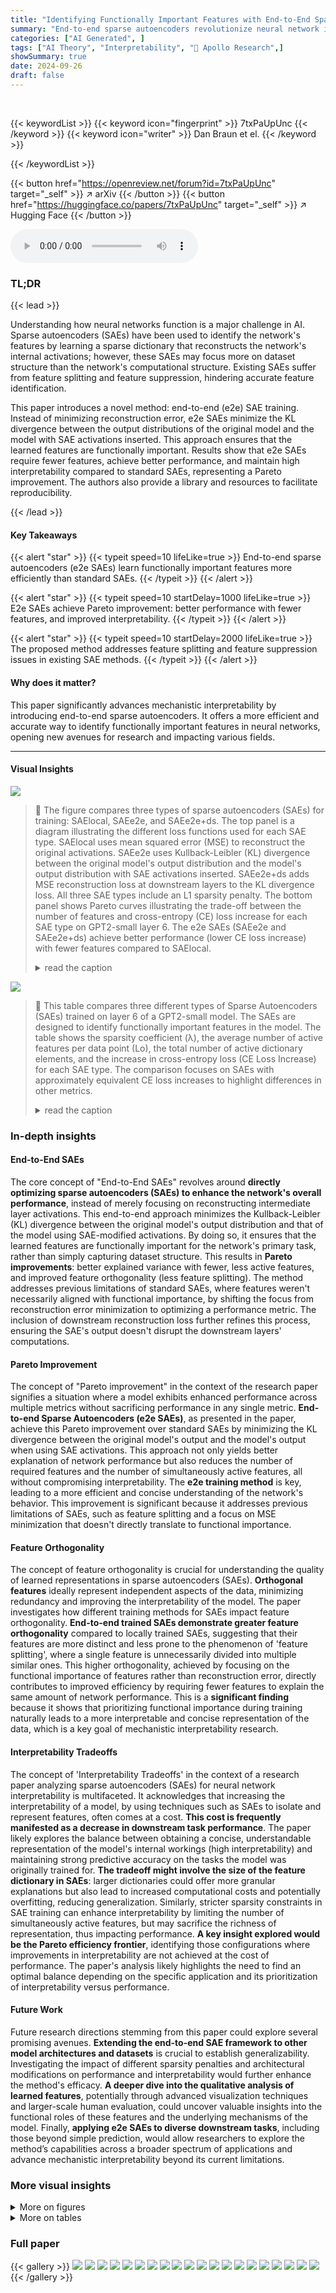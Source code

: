 ```yaml
---
title: "Identifying Functionally Important Features with End-to-End Sparse Dictionary Learning"
summary: "End-to-end sparse autoencoders revolutionize neural network interpretability by learning functionally important features, outperforming traditional methods in efficiency and accuracy."
categories: ["AI Generated", ]
tags: ["AI Theory", "Interpretability", "🏢 Apollo Research",]
showSummary: true
date: 2024-09-26
draft: false
---
```


<br>

{{< keywordList >}}
{{< keyword icon="fingerprint" >}} 7txPaUpUnc {{< /keyword >}}
{{< keyword icon="writer" >}} Dan Braun et el. {{< /keyword >}}
 
{{< /keywordList >}}

{{< button href="https://openreview.net/forum?id=7txPaUpUnc" target="_self" >}}
↗ arXiv
{{< /button >}}
{{< button href="https://huggingface.co/papers/7txPaUpUnc" target="_self" >}}
↗ Hugging Face
{{< /button >}}



<audio controls>
    <source src="https://ai-paper-reviewer.com/7txPaUpUnc/podcast.wav" type="audio/wav">
    Your browser does not support the audio element.
</audio>


### TL;DR


{{< lead >}}

Understanding how neural networks function is a major challenge in AI.  Sparse autoencoders (SAEs) have been used to identify the network's features by learning a sparse dictionary that reconstructs the network's internal activations; however, these SAEs may focus more on dataset structure than the network's computational structure.  Existing SAEs suffer from feature splitting and feature suppression, hindering accurate feature identification. 

This paper introduces a novel method: end-to-end (e2e) SAE training.  Instead of minimizing reconstruction error, e2e SAEs minimize the KL divergence between the output distributions of the original model and the model with SAE activations inserted. This approach ensures that the learned features are functionally important. Results show that e2e SAEs require fewer features, achieve better performance, and maintain high interpretability compared to standard SAEs, representing a Pareto improvement. The authors also provide a library and resources to facilitate reproducibility.

{{< /lead >}}


#### Key Takeaways

{{< alert "star" >}}
{{< typeit speed=10 lifeLike=true >}} End-to-end sparse autoencoders (e2e SAEs) learn functionally important features more efficiently than standard SAEs. {{< /typeit >}}
{{< /alert >}}

{{< alert "star" >}}
{{< typeit speed=10 startDelay=1000 lifeLike=true >}} E2e SAEs achieve Pareto improvement: better performance with fewer features, and improved interpretability. {{< /typeit >}}
{{< /alert >}}

{{< alert "star" >}}
{{< typeit speed=10 startDelay=2000 lifeLike=true >}} The proposed method addresses feature splitting and feature suppression issues in existing SAE methods. {{< /typeit >}}
{{< /alert >}}

#### Why does it matter?
This paper significantly advances mechanistic interpretability by introducing end-to-end sparse autoencoders.  It offers a more efficient and accurate way to identify functionally important features in neural networks, opening new avenues for research and impacting various fields.

------
#### Visual Insights



![](https://ai-paper-reviewer.com/7txPaUpUnc/figures_1_1.jpg)

> 🔼 The figure compares three types of sparse autoencoders (SAEs) for training: SAElocal, SAEe2e, and SAEe2e+ds.  The top panel is a diagram illustrating the different loss functions used for each SAE type. SAElocal uses mean squared error (MSE) to reconstruct the original activations. SAEe2e uses Kullback-Leibler (KL) divergence between the original model's output distribution and the model's output distribution with SAE activations inserted.  SAEe2e+ds adds MSE reconstruction loss at downstream layers to the KL divergence loss. All three SAE types include an L1 sparsity penalty. The bottom panel shows Pareto curves illustrating the trade-off between the number of features and cross-entropy (CE) loss increase for each SAE type on GPT2-small layer 6.  The e2e SAEs (SAEe2e and SAEe2e+ds) achieve better performance (lower CE loss increase) with fewer features compared to SAElocal.
> <details>
> <summary>read the caption</summary>
> Figure 1: Top: Diagram comparing the loss terms used to train each type of SAE. Each arrow is a loss term which compares the activations represented by circles. SAElocal uses MSE reconstruction loss between the SAE input and the SAE output. SAEe2e uses KL-divergence on the logits. SAEe2e+ds (end-to-end + downstream reconstruction) uses KL-divergence in addition to the sum of the MSE reconstruction losses at all future layers. All three are additionally trained with a L₁ sparsity penalty (not pictured). Bottom: Pareto curves for three different types of GPT2-small layer 6 SAEs as the sparsity coefficient is varied. E2e-SAEs require fewer features per datapoint (i.e. have a lower Lo) and fewer features over the entire dataset (i.e. have a low number of alive dictionary elements). GPT2-small has a CE loss of 3.139 over our evaluation set.
> </details>





![](https://ai-paper-reviewer.com/7txPaUpUnc/tables_5_1.jpg)

> 🔼 This table compares three different types of Sparse Autoencoders (SAEs) trained on layer 6 of a GPT2-small model.  The SAEs are designed to identify functionally important features in the model.  The table shows the sparsity coefficient (λ), the average number of active features per data point (Lo), the total number of active dictionary elements, and the increase in cross-entropy loss (CE Loss Increase) for each SAE type. The comparison focuses on SAEs with approximately equivalent CE loss increases to highlight differences in other metrics.
> <details>
> <summary>read the caption</summary>
> Table 1: Three SAEs from layer 6 with similar CE loss increases are analyzed in detail.
> </details>





### In-depth insights


#### End-to-End SAEs
The core concept of "End-to-End SAEs" revolves around **directly optimizing sparse autoencoders (SAEs) to enhance the network's overall performance**, instead of merely focusing on reconstructing intermediate layer activations.  This end-to-end approach minimizes the Kullback-Leibler (KL) divergence between the original model's output distribution and that of the model using SAE-modified activations. By doing so, it ensures that the learned features are functionally important for the network's primary task, rather than simply capturing dataset structure.  This results in **Pareto improvements**: better explained variance with fewer, less active features, and improved feature orthogonality (less feature splitting). The method addresses previous limitations of standard SAEs, where features weren't necessarily aligned with functional importance, by shifting the focus from reconstruction error minimization to optimizing a performance metric.  The inclusion of downstream reconstruction loss further refines this process, ensuring the SAE's output doesn't disrupt the downstream layers' computations.

#### Pareto Improvement
The concept of "Pareto improvement" in the context of the research paper signifies a situation where a model exhibits enhanced performance across multiple metrics without sacrificing performance in any single metric.  **End-to-end Sparse Autoencoders (e2e SAEs)**, as presented in the paper, achieve this Pareto improvement over standard SAEs by minimizing the KL divergence between the original model's output and the model's output when using SAE activations. This approach not only yields better explanation of network performance but also reduces the number of required features and the number of simultaneously active features, all without compromising interpretability. The **e2e training method** is key, leading to a more efficient and concise understanding of the network's behavior. This improvement is significant because it addresses previous limitations of SAEs, such as feature splitting and a focus on MSE minimization that doesn't directly translate to functional importance.

#### Feature Orthogonality
The concept of feature orthogonality is crucial for understanding the quality of learned representations in sparse autoencoders (SAEs).  **Orthogonal features** ideally represent independent aspects of the data, minimizing redundancy and improving the interpretability of the model. The paper investigates how different training methods for SAEs impact feature orthogonality.  **End-to-end trained SAEs demonstrate greater feature orthogonality** compared to locally trained SAEs, suggesting that their features are more distinct and less prone to the phenomenon of 'feature splitting', where a single feature is unnecessarily divided into multiple similar ones. This higher orthogonality, achieved by focusing on the functional importance of features rather than reconstruction error, directly contributes to improved efficiency by requiring fewer features to explain the same amount of network performance.  This is a **significant finding** because it shows that prioritizing functional importance during training naturally leads to a more interpretable and concise representation of the data, which is a key goal of mechanistic interpretability research.

#### Interpretability Tradeoffs
The concept of 'Interpretability Tradeoffs' in the context of a research paper analyzing sparse autoencoders (SAEs) for neural network interpretability is multifaceted.  It acknowledges that increasing the interpretability of a model, by using techniques such as SAEs to isolate and represent features, often comes at a cost.  **This cost is frequently manifested as a decrease in downstream task performance**.  The paper likely explores the balance between obtaining a concise, understandable representation of the model's internal workings (high interpretability) and maintaining strong predictive accuracy on the tasks the model was originally trained for.  **The tradeoff might involve the size of the feature dictionary in SAEs**: larger dictionaries could offer more granular explanations but also lead to increased computational costs and potentially overfitting, reducing generalization.  Similarly, stricter sparsity constraints in SAE training can enhance interpretability by limiting the number of simultaneously active features, but may sacrifice the richness of representation, thus impacting performance. **A key insight explored would be the Pareto efficiency frontier**, identifying those configurations where improvements in interpretability are not achieved at the cost of performance.   The paper's analysis likely highlights the need to find an optimal balance depending on the specific application and its prioritization of interpretability versus performance.

#### Future Work
Future research directions stemming from this paper could explore several promising avenues.  **Extending the end-to-end SAE framework to other model architectures and datasets** is crucial to establish generalizability. Investigating the impact of different sparsity penalties and architectural modifications on performance and interpretability would further enhance the method's efficacy. **A deeper dive into the qualitative analysis of learned features**, potentially through advanced visualization techniques and larger-scale human evaluation, could uncover valuable insights into the functional roles of these features and the underlying mechanisms of the model.  Finally, **applying e2e SAEs to diverse downstream tasks**, including those beyond simple prediction, would allow researchers to explore the method’s capabilities across a broader spectrum of applications and advance mechanistic interpretability beyond its current limitations.


### More visual insights

<details>
<summary>More on figures
</summary>


![](https://ai-paper-reviewer.com/7txPaUpUnc/figures_6_1.jpg)

> 🔼 This figure compares the reconstruction mean squared error (MSE) at different layers in a model for three different types of sparse autoencoders (SAEs): SAElocal, SAEe2e, and SAEe2e+ds.  The SAEs were trained on GPT2-small layer 6 and selected to have similar cross-entropy loss increases. SAElocal focuses on minimizing MSE at layer 6. SAEe2e matches the output probability distribution.  SAEe2e+ds matches the output probability distribution and minimizes MSE in subsequent layers. The graph shows that SAElocal has the lowest MSE at layer 6 but significantly higher MSE in later layers.  SAEe2e and SAEe2e+ds exhibit greater MSE throughout, but the differences between them are less pronounced.
> <details>
> <summary>read the caption</summary>
> Figure 2: Reconstruction mean squared error (MSE) at later layers for our set of GPT2-small layer 6 SAEs with similar CE loss increases (Table 1). SAElocal is trained to minimize MSE at layer 6, SAEe2e was trained to match the output probability distribution, SAEe2e+ds was trained to match the output probability distribution and minimize MSE in all downstream layers.
> </details>



![](https://ai-paper-reviewer.com/7txPaUpUnc/figures_7_1.jpg)

> 🔼 This figure presents a comparison of the geometric properties of features learned by three different types of Sparse Autoencoders (SAEs): local, e2e, and e2e+ds.  The comparison is done for layer 6 of the GPT2-small model. Three subplots show the cosine similarity distributions: (a) within the same SAE type, showing the similarity between features within a given SAE; (b) across different random seeds for the same SAE type, indicating the robustness of the features to different random initializations; and (c) between different SAE types (comparing e2e and e2e+ds to local), illustrating the similarity of features learned by different training methods. The results show differences in feature clustering and similarity across different SAEs, highlighting the impact of the training method on the learned feature representations.
> <details>
> <summary>read the caption</summary>
> Figure 3: Geometric comparisons for our set of GPT2-small layer 6 SAEs with similar CE loss increases (Table 1). For each dictionary element, we find the max cosine similarity between itself and all other dictionary elements. In 3a we compare to others directions in the same SAE, in 3b to directions in an SAE of the same type trained with a different random seed, in 3c to directions in the SAElocal with similar CE loss increase.
> </details>



![](https://ai-paper-reviewer.com/7txPaUpUnc/figures_12_1.jpg)

> 🔼 The figure compares three different methods for training Sparse Autoencoders (SAEs): SAElocal, SAEe2e, and SAEe2e+ds.  The top panel shows a diagram illustrating the loss functions used for each method. SAElocal uses mean squared error (MSE) to reconstruct the input activations. SAEe2e uses Kullback-Leibler (KL) divergence to ensure the output distribution of the model with the SAE inserted matches the original model. SAEe2e+ds adds MSE reconstruction losses at all subsequent layers to further ensure faithfulness.  The bottom panel shows Pareto curves comparing the three methods.  The curves plot the cross-entropy (CE) loss increase versus the number of features used. The end-to-end methods (SAEe2e and SAEe2e+ds) are shown to achieve a Pareto improvement over SAElocal, needing fewer features to achieve similar performance.
> <details>
> <summary>read the caption</summary>
> Figure 1: Top: Diagram comparing the loss terms used to train each type of SAE. Each arrow is a loss term which compares the activations represented by circles. SAElocal uses MSE reconstruction loss between the SAE input and the SAE output. SAEe2e uses KL-divergence on the logits. SAEe2e+ds (end-to-end + downstream reconstruction) uses KL-divergence in addition to the sum of the MSE reconstruction losses at all future layers. All three are additionally trained with a L₁ sparsity penalty (not pictured). Bottom: Pareto curves for three different types of GPT2-small layer 6 SAEs as the sparsity coefficient is varied. E2e-SAEs require fewer features per datapoint (i.e. have a lower Lo) and fewer features over the entire dataset (i.e. have a low number of alive dictionary elements). GPT2-small has a CE loss of 3.139 over our evaluation set.
> </details>



![](https://ai-paper-reviewer.com/7txPaUpUnc/figures_13_1.jpg)

> 🔼 The figure compares three different methods for training sparse autoencoders (SAEs): SAElocal, SAEe2e, and SAEe2e+ds.  The top panel shows a diagram illustrating the different loss functions used in each method. SAElocal uses mean squared error (MSE) to reconstruct the input activations. SAEe2e uses Kullback-Leibler (KL) divergence to minimize the difference between the output distributions of the original model and the model with SAE activations inserted. SAEe2e+ds adds an additional MSE loss term for downstream layers. All three methods also use an L1 sparsity penalty. The bottom panel shows Pareto curves for the three SAE types, demonstrating that end-to-end SAEs (SAEe2e and SAEe2e+ds) require fewer features to explain the same amount of network performance compared to SAElocal.
> <details>
> <summary>read the caption</summary>
> Figure 1: Top: Diagram comparing the loss terms used to train each type of SAE. Each arrow is a loss term which compares the activations represented by circles. SAElocal uses MSE reconstruction loss between the SAE input and the SAE output. SAEe2e uses KL-divergence on the logits. SAEe2e+ds (end-to-end + downstream reconstruction) uses KL-divergence in addition to the sum of the MSE reconstruction losses at all future layers. All three are additionally trained with a L₁ sparsity penalty (not pictured). Bottom: Pareto curves for three different types of GPT2-small layer 6 SAEs as the sparsity coefficient is varied. E2e-SAEs require fewer features per datapoint (i.e. have a lower Lo) and fewer features over the entire dataset (i.e. have a low number of alive dictionary elements). GPT2-small has a CE loss of 3.139 over our evaluation set.
> </details>



![](https://ai-paper-reviewer.com/7txPaUpUnc/figures_14_1.jpg)

> 🔼 The figure compares the reconstruction mean squared error (MSE) at different layers for three types of Sparse Autoencoders (SAEs) trained on layer 6 of GPT2-small.  The SAEs have similar cross-entropy (CE) loss increases.  The SAElocal model focuses on minimizing MSE at layer 6.  The SAEe2e model aims to match the output probability distribution. The SAEe2e+ds model aims to match both the output probability distribution and minimize MSE in subsequent layers. The plot shows that SAElocal has the lowest MSE at layer 6, as expected, because it is trained to minimize it there. However, SAElocal's MSE increases dramatically in later layers.  SAEe2e and SAEe2e+ds exhibit relatively stable MSE across the layers, indicating that they are better at generalizing beyond layer 6.
> <details>
> <summary>read the caption</summary>
> Figure 2: Reconstruction mean squared error (MSE) at later layers for our set of GPT2-small layer 6 SAEs with similar CE loss increases (Table 1). SAElocal is trained to minimize MSE at layer 6, SAEe2e was trained to match the output probability distribution, SAEe2e+ds was trained to match the output probability distribution and minimize MSE in all downstream layers.
> </details>



![](https://ai-paper-reviewer.com/7txPaUpUnc/figures_15_1.jpg)

> 🔼 The figure compares three different types of sparse autoencoders (SAEs): SAElocal, SAEe2e, and SAEe2e+ds.  The top panel is a diagram illustrating the loss functions used to train each SAE type.  The bottom panel shows Pareto curves illustrating the trade-off between the number of features used and the performance (measured by cross-entropy loss increase) for each SAE type on a GPT2-small model. The key finding is that end-to-end SAEs (SAEe2e and SAEe2e+ds) achieve better performance with fewer features than SAElocal.
> <details>
> <summary>read the caption</summary>
> Figure 1: Top: Diagram comparing the loss terms used to train each type of SAE. Each arrow is a loss term which compares the activations represented by circles. SAElocal uses MSE reconstruction loss between the SAE input and the SAE output. SAEe2e uses KL-divergence on the logits. SAEe2e+ds (end-to-end + downstream reconstruction) uses KL-divergence in addition to the sum of the MSE reconstruction losses at all future layers. All three are additionally trained with a L₁ sparsity penalty (not pictured). Bottom: Pareto curves for three different types of GPT2-small layer 6 SAEs as the sparsity coefficient is varied. E2e-SAEs require fewer features per datapoint (i.e. have a lower Lo) and fewer features over the entire dataset (i.e. have a low number of alive dictionary elements). GPT2-small has a CE loss of 3.139 over our evaluation set.
> </details>



![](https://ai-paper-reviewer.com/7txPaUpUnc/figures_15_2.jpg)

> 🔼 This figure compares the geometric properties of features learned by three different types of Sparse Autoencoders (SAEs): SAElocal, SAEe2e, and SAEe2e+ds.  Subfigure 3a shows the within-SAE cosine similarity, indicating feature splitting and clustering.  Subfigure 3b shows the similarity of features across different random seeds, evaluating the robustness of the models. Subfigure 3c compares the similarity between SAEe2e and SAEe2e+ds features to those of SAElocal, illustrating differences in feature geometry between methods.
> <details>
> <summary>read the caption</summary>
> Figure 3: Geometric comparisons for our set of GPT2-small layer 6 SAEs with similar CE loss increases (Table 1). For each dictionary element, we find the max cosine similarity between itself and all other dictionary elements. In 3a we compare to others directions in the same SAE, in 3b to directions in an SAE of the same type trained with a different random seed, in 3c to directions in the SAElocal with similar CE loss increase.
> </details>



![](https://ai-paper-reviewer.com/7txPaUpUnc/figures_16_1.jpg)

> 🔼 The figure compares the reconstruction error (MSE) at different layers after inserting three different types of Sparse Autoencoders (SAEs): SAElocal, SAEe2e, and SAEe2e+ds.  SAElocal is trained to minimize MSE at layer 6. SAEe2e is trained to match the output probability distribution using KL divergence, and SAEe2e+ds incorporates both KL divergence and MSE loss in downstream layers.  The graph shows that while SAElocal achieves low MSE at layer 6 (as expected due to its training objective), the reconstruction error of SAEe2e and SAEe2e+ds significantly increase in the downstream layers, highlighting their different training objectives and effects on the network's computations.
> <details>
> <summary>read the caption</summary>
> Figure 2: Reconstruction mean squared error (MSE) at later layers for our set of GPT2-small layer 6 SAEs with similar CE loss increases (Table 1). SAElocal is trained to minimize MSE at layer 6, SAEe2e was trained to match the output probability distribution, SAEe2e+ds was trained to match the output probability distribution and minimize MSE in all downstream layers.
> </details>



![](https://ai-paper-reviewer.com/7txPaUpUnc/figures_17_1.jpg)

> 🔼 The top part of the figure shows a diagram that compares the loss terms used for training three different types of Sparse Autoencoders (SAEs): SAElocal, SAEe2e, and SAEe2e+ds.  Each loss term is represented by an arrow connecting circles representing the activations at different points in the network.  The bottom part shows Pareto curves for the three SAE types, illustrating the trade-off between the number of features used and the cross-entropy (CE) loss increase. The Pareto curves demonstrate that end-to-end SAEs (e2e SAEs) achieve better performance (lower CE loss) with fewer features, both per data point (lower Lo) and across the entire dataset (fewer alive dictionary elements).
> <details>
> <summary>read the caption</summary>
> Figure 1: Top: Diagram comparing the loss terms used to train each type of SAE. Each arrow is a loss term which compares the activations represented by circles. SAElocal uses MSE reconstruction loss between the SAE input and the SAE output. SAEe2e uses KL-divergence on the logits. SAEe2e+ds (end-to-end + downstream reconstruction) uses KL-divergence in addition to the sum of the MSE reconstruction losses at all future layers. All three are additionally trained with a L₁ sparsity penalty (not pictured). Bottom: Pareto curves for three different types of GPT2-small layer 6 SAEs as the sparsity coefficient is varied. E2e-SAEs require fewer features per datapoint (i.e. have a lower Lo) and fewer features over the entire dataset (i.e. have a low number of alive dictionary elements). GPT2-small has a CE loss of 3.139 over our evaluation set.
> </details>



![](https://ai-paper-reviewer.com/7txPaUpUnc/figures_18_1.jpg)

> 🔼 The figure shows a comparison of three different types of sparse autoencoders (SAEs): SAElocal, SAEe2e, and SAEe2e+ds.  The top panel is a diagram illustrating the different loss functions used to train each SAE type.  SAElocal uses mean squared error (MSE) to reconstruct the input activations. SAEe2e uses Kullback-Leibler (KL) divergence between the output distributions of the original model and the model with SAE activations. SAEe2e+ds combines KL divergence with MSE reconstruction losses at downstream layers. All three are trained with an L1 sparsity penalty. The bottom panel shows Pareto curves comparing the performance (CE loss) and efficiency (number of features) of the three SAE types on GPT2-small layer 6.  The curves demonstrate that e2e SAEs (SAEe2e and SAEe2e+ds) achieve better performance with fewer features than SAElocal.
> <details>
> <summary>read the caption</summary>
> Figure 1: Top: Diagram comparing the loss terms used to train each type of SAE. Each arrow is a loss term which compares the activations represented by circles. SAElocal uses MSE reconstruction loss between the SAE input and the SAE output. SAEe2e uses KL-divergence on the logits. SAEe2e+ds (end-to-end + downstream reconstruction) uses KL-divergence in addition to the sum of the MSE reconstruction losses at all future layers. All three are additionally trained with a L1 sparsity penalty (not pictured). Bottom: Pareto curves for three different types of GPT2-small layer 6 SAEs as the sparsity coefficient is varied. E2e-SAEs require fewer features per datapoint (i.e. have a lower L0) and fewer features over the entire dataset (i.e. have a low number of alive dictionary elements). GPT2-small has a CE loss of 3.139 over our evaluation set.
> </details>



![](https://ai-paper-reviewer.com/7txPaUpUnc/figures_19_1.jpg)

> 🔼 This figure compares three different methods for training Sparse Autoencoders (SAEs): SAElocal, SAEe2e, and SAEe2e+ds.  The top panel is a diagram illustrating the loss functions used in each method. SAElocal minimizes the mean squared error (MSE) between the input and output activations of the SAE. SAEe2e minimizes the Kullback-Leibler (KL) divergence between the output distributions of the original model and the model with SAE activations inserted. SAEe2e+ds combines the KL divergence with the MSE reconstruction losses at all subsequent layers. All three methods also include a sparsity penalty. The bottom panel shows Pareto curves comparing the three SAE training methods across different sparsity levels. The curves plot the cross-entropy (CE) loss increase against the number of active dictionary elements (alive dictionary elements) and Lo (average number of features activated per data point). The results show that SAEe2e and SAEe2e+ds achieve a Pareto improvement over SAElocal, requiring fewer features to explain the same amount of network performance.
> <details>
> <summary>read the caption</summary>
> Figure 1: Top: Diagram comparing the loss terms used to train each type of SAE. Each arrow is a loss term which compares the activations represented by circles. SAElocal uses MSE reconstruction loss between the SAE input and the SAE output. SAEe2e uses KL-divergence on the logits. SAEe2e+ds (end-to-end + downstream reconstruction) uses KL-divergence in addition to the sum of the MSE reconstruction losses at all future layers. All three are additionally trained with a L₁ sparsity penalty (not pictured). Bottom: Pareto curves for three different types of GPT2-small layer 6 SAEs as the sparsity coefficient is varied. E2e-SAEs require fewer features per datapoint (i.e. have a lower Lo) and fewer features over the entire dataset (i.e. have a low number of alive dictionary elements). GPT2-small has a CE loss of 3.139 over our evaluation set.
> </details>



![](https://ai-paper-reviewer.com/7txPaUpUnc/figures_20_1.jpg)

> 🔼 The figure demonstrates the training process and performance comparison of three different types of Sparse Autoencoders (SAEs): SAElocal, SAEe2e, and SAEe2e+ds.  The top panel illustrates the different loss terms used for training each SAE type, showing how SAElocal focuses solely on reconstructing the input activations, while SAEe2e and SAEe2e+ds incorporate KL divergence to ensure functional importance of the learned features.  The bottom panel presents Pareto curves, showing the trade-off between the number of features and the cross-entropy loss increase.  The results highlight the Pareto improvement achieved by e2e SAEs (SAEe2e and SAEe2e+ds), requiring fewer features for the same level of performance improvement compared to SAElocal.
> <details>
> <summary>read the caption</summary>
> Figure 1: Top: Diagram comparing the loss terms used to train each type of SAE. Each arrow is a loss term which compares the activations represented by circles. SAElocal uses MSE reconstruction loss between the SAE input and the SAE output. SAEe2e uses KL-divergence on the logits. SAEe2e+ds (end-to-end + downstream reconstruction) uses KL-divergence in addition to the sum of the MSE reconstruction losses at all future layers. All three are additionally trained with a L₁ sparsity penalty (not pictured). Bottom: Pareto curves for three different types of GPT2-small layer 6 SAEs as the sparsity coefficient is varied. E2e-SAEs require fewer features per datapoint (i.e. have a lower Lo) and fewer features over the entire dataset (i.e. have a low number of alive dictionary elements). GPT2-small has a CE loss of 3.139 over our evaluation set.
> </details>



![](https://ai-paper-reviewer.com/7txPaUpUnc/figures_21_1.jpg)

> 🔼 The figure compares three different training methods for Sparse Autoencoders (SAEs):  *   **SAElocal:** Uses Mean Squared Error (MSE) to reconstruct the input activations. *   **SAEe2e:** Uses Kullback-Leibler (KL) divergence between the original model's output logits and the model's output logits with SAE activations inserted. *   **SAEe2e+ds:**  Combines KL divergence with MSE reconstruction losses at subsequent layers.  The top part illustrates the loss functions used in each method, showing the relationships between the input, SAE, and output activations. The bottom part shows Pareto curves comparing the three methods across different sparsity levels, demonstrating the Pareto improvement offered by the e2e SAEs.  E2e SAEs require fewer total features and features per datapoint to explain the same level of network performance, without compromising interpretability.
> <details>
> <summary>read the caption</summary>
> Figure 1: Top: Diagram comparing the loss terms used to train each type of SAE. Each arrow is a loss term which compares the activations represented by circles. SAElocal uses MSE reconstruction loss between the SAE input and the SAE output. SAEe2e uses KL-divergence on the logits. SAEe2e+ds (end-to-end + downstream reconstruction) uses KL-divergence in addition to the sum of the MSE reconstruction losses at all future layers. All three are additionally trained with a L₁ sparsity penalty (not pictured). Bottom: Pareto curves for three different types of GPT2-small layer 6 SAEs as the sparsity coefficient is varied. E2e-SAEs require fewer features per datapoint (i.e. have a lower Lo) and fewer features over the entire dataset (i.e. have a low number of alive dictionary elements). GPT2-small has a CE loss of 3.139 over our evaluation set.
> </details>



![](https://ai-paper-reviewer.com/7txPaUpUnc/figures_23_1.jpg)

> 🔼 The figure compares three different methods for training sparse autoencoders (SAEs): SAElocal, SAEe2e, and SAEe2e+ds.  The top panel shows a diagram illustrating the loss functions used in each method. SAElocal minimizes mean squared error (MSE) between the input and output activations of the SAE.  SAEe2e minimizes the Kullback-Leibler (KL) divergence between the output logits of the original model and the model with the SAE's activations inserted. SAEe2e+ds combines the KL divergence loss with additional MSE reconstruction losses at downstream layers.  The bottom panel presents Pareto curves showing the trade-off between the number of features used and the cross-entropy (CE) loss increase when using the SAE's activations.  The curves demonstrate that e2e SAEs (SAEe2e and SAEe2e+ds) achieve better performance with fewer features compared to SAElocal.
> <details>
> <summary>read the caption</summary>
> Figure 1: Top: Diagram comparing the loss terms used to train each type of SAE. Each arrow is a loss term which compares the activations represented by circles. SAElocal uses MSE reconstruction loss between the SAE input and the SAE output. SAEe2e uses KL-divergence on the logits. SAEe2e+ds (end-to-end + downstream reconstruction) uses KL-divergence in addition to the sum of the MSE reconstruction losses at all future layers. All three are additionally trained with a L₁ sparsity penalty (not pictured). Bottom: Pareto curves for three different types of GPT2-small layer 6 SAEs as the sparsity coefficient is varied. E2e-SAEs require fewer features per datapoint (i.e. have a lower Lo) and fewer features over the entire dataset (i.e. have a low number of alive dictionary elements). GPT2-small has a CE loss of 3.139 over our evaluation set.
> </details>



![](https://ai-paper-reviewer.com/7txPaUpUnc/figures_24_1.jpg)

> 🔼 The figure compares three different types of sparse autoencoders (SAEs): SAElocal, SAEe2e, and SAEe2e+ds.  The top panel illustrates the loss functions used to train each SAE. SAElocal uses mean squared error (MSE) to reconstruct the input activations. SAEe2e uses Kullback-Leibler (KL) divergence to match the output distribution of the original model with the model using SAE activations. SAEe2e+ds combines KL divergence with MSE reconstruction losses from subsequent layers.  All SAEs also include an L1 sparsity penalty. The bottom panel shows Pareto curves illustrating the trade-off between the number of features used and the cross-entropy (CE) loss increase.  E2e SAEs (SAEe2e and SAEe2e+ds) achieve lower CE loss increase with fewer features compared to SAElocal, demonstrating Pareto improvement.
> <details>
> <summary>read the caption</summary>
> Figure 1: Top: Diagram comparing the loss terms used to train each type of SAE. Each arrow is a loss term which compares the activations represented by circles. SAElocal uses MSE reconstruction loss between the SAE input and the SAE output. SAEe2e uses KL-divergence on the logits. SAEe2e+ds (end-to-end + downstream reconstruction) uses KL-divergence in addition to the sum of the MSE reconstruction losses at all future layers. All three are additionally trained with a L₁ sparsity penalty (not pictured). Bottom: Pareto curves for three different types of GPT2-small layer 6 SAEs as the sparsity coefficient is varied. E2e-SAEs require fewer features per datapoint (i.e. have a lower Lo) and fewer features over the entire dataset (i.e. have a low number of alive dictionary elements). GPT2-small has a CE loss of 3.139 over our evaluation set.
> </details>



![](https://ai-paper-reviewer.com/7txPaUpUnc/figures_25_1.jpg)

> 🔼 The figure compares three different methods for training sparse autoencoders (SAEs): SAElocal, SAEe2e, and SAEe2e+ds.  The top panel shows a diagram illustrating the loss functions used in each method. SAElocal minimizes mean squared error (MSE) between the input and output activations. SAEe2e minimizes the Kullback-Leibler (KL) divergence between the output distributions of the original model and the model with SAE activations. SAEe2e+ds combines KL divergence with MSE reconstruction losses at downstream layers. All three methods include an L1 sparsity penalty. The bottom panel shows Pareto curves for the three SAE types, illustrating their trade-off between the number of features and cross-entropy (CE) loss increase. The e2e methods (SAEe2e and SAEe2e+ds) achieve a Pareto improvement, requiring fewer features for the same CE loss increase.
> <details>
> <summary>read the caption</summary>
> Figure 1: Top: Diagram comparing the loss terms used to train each type of SAE. Each arrow is a loss term which compares the activations represented by circles. SAElocal uses MSE reconstruction loss between the SAE input and the SAE output. SAEe2e uses KL-divergence on the logits. SAEe2e+ds (end-to-end + downstream reconstruction) uses KL-divergence in addition to the sum of the MSE reconstruction losses at all future layers. All three are additionally trained with a L₁ sparsity penalty (not pictured). Bottom: Pareto curves for three different types of GPT2-small layer 6 SAEs as the sparsity coefficient is varied. E2e-SAEs require fewer features per datapoint (i.e. have a lower Lo) and fewer features over the entire dataset (i.e. have a low number of alive dictionary elements). GPT2-small has a CE loss of 3.139 over our evaluation set.
> </details>



![](https://ai-paper-reviewer.com/7txPaUpUnc/figures_26_1.jpg)

> 🔼 This UMAP plot visualizes the qualitative differences between the features learned by SAEe2e+ds and SAElocal for layer 6 of the GPT2-small model.  The plot shows some distinct regions that are dense with SAEe2e+ds features but void of SAElocal features, and vice versa. These regions suggest qualitative differences in the types of features learned by each method.  The plot is labeled with regions A through G, which are further described in the paper.
> <details>
> <summary>read the caption</summary>
> Figure 19: UMAP plot of SAEe2e+ds and SAElocal features for layer 6 on runs with similar CE loss increase in GPT2-small.
> </details>



![](https://ai-paper-reviewer.com/7txPaUpUnc/figures_28_1.jpg)

> 🔼 This figure shows the UMAP plots of Sparse Autoencoders (SAEs) features for layers 2 and 10 of the GPT2-small model.  The plots visualize the differences between the features learned by two methods:  locally trained SAEs (SAElocal) and end-to-end trained SAEs (SAEe2e+ds).  The plots are used to qualitatively analyze and compare the feature distributions obtained from both training approaches. The end-to-end SAEs aim to identify features that are functionally important for explaining network behavior. By comparing the UMAP visualizations, we gain insights into how the methods differ in learning features, in terms of feature distribution and clustering.
> <details>
> <summary>read the caption</summary>
> Figure 20: UMAP plot of SAEe2e+ds and SAElocal features for layers 2 and 10 on runs with similar CE loss increase in GPT2-small.
> </details>



![](https://ai-paper-reviewer.com/7txPaUpUnc/figures_28_2.jpg)

> 🔼 This figure displays a UMAP plot visualizing the features from SAEe2e+ds and SAElocal models. Each point represents a feature, and the color of the point indicates its cosine similarity to the 0th principal component analysis (PCA) direction of the original model's activations. The plot helps to understand the geometric relationships and differences between features learned by the two types of models in terms of their proximity to the 0th PCA direction.
> <details>
> <summary>read the caption</summary>
> Figure 21: The UMAP plot for SAEe2e+ds and SAElocal directions, with points colored by their cosine similarity to the 0th PCA direction.
> </details>



![](https://ai-paper-reviewer.com/7txPaUpUnc/figures_29_1.jpg)

> 🔼 This figure shows a histogram of the 0th principal component analysis (PCA) component of the activations before layer 10 in the GPT-2 small language model.  The histogram is trimodal, with distinct peaks representing three different types of activations: those at position 0, those at end-of-text positions, and others. This indicates that the 0th PCA direction captures a significant portion of the variance in the activation patterns, and that this variance is associated with distinct aspects of the data.
> <details>
> <summary>read the caption</summary>
> Figure 22: A histogram of the 0th PCA component of the activations before layer 10.
> </details>



![](https://ai-paper-reviewer.com/7txPaUpUnc/figures_29_2.jpg)

> 🔼 This figure displays the distribution of cosine similarity scores between original and reconstructed activations for three types of Sparse Autoencoders (SAEs): local, e2e, and e2e+ds.  The SAEs were selected based on having similar cross-entropy (CE) loss increases, as detailed in Table 2 of the paper. The analysis was performed on 100 sequences of length 1024.  The distributions illustrate how well each SAE type reconstructs the activation directions. A higher concentration of scores closer to 1.0 indicates better reconstruction accuracy.
> <details>
> <summary>read the caption</summary>
> Figure 11: Distribution of cosine similarities between the original and reconstructed activations, for our SAEs with similar CE loss increases (Table 2). We measure 100 sequences of length 1024.
> </details>



![](https://ai-paper-reviewer.com/7txPaUpUnc/figures_29_3.jpg)

> 🔼 This figure shows two plots. The left plot shows the correlation between the original and reconstructed activations for each of the top 25 principal components (PCs) before layer 10 in the GPT2-small model.  The right plot shows the KL divergence between the original model's output distribution and the model's output distribution after selectively removing (ablating) the activation in each of the top 25 PCs. These results demonstrate how well the different types of sparse autoencoders (SAEs) preserve information in these PC directions, and also how functionally important these directions are to the overall network function.
> <details>
> <summary>read the caption</summary>
> Figure 23: For each PCA direction before layer 10 we measure two qualities. The first is how faithfully SAElocal and SAEe2e+ds reconstruct that direction by measuring correlation coefficient. The second is how functionally-important the direction is, as measured by how much the output of the model changes when resample ablating the direction.
> </details>



![](https://ai-paper-reviewer.com/7txPaUpUnc/figures_32_1.jpg)

> 🔼 This figure compares three different methods for training sparse autoencoders (SAEs): SAElocal, SAEe2e, and SAEe2e+ds. The top panel illustrates the loss functions used in each method. SAElocal minimizes the mean squared error (MSE) between the input and output activations. SAEe2e minimizes the Kullback-Leibler (KL) divergence between the output distributions of the original model and the model with SAE activations. SAEe2e+ds combines both KL divergence and MSE reconstruction loss. The bottom panel shows Pareto curves that illustrate the trade-off between the number of features used and the cross-entropy (CE) loss increase for each method. E2e-SAEs outperform standard SAEs by requiring fewer features and achieving better CE loss increase.
> <details>
> <summary>read the caption</summary>
> Figure 1: Top: Diagram comparing the loss terms used to train each type of SAE. Each arrow is a loss term which compares the activations represented by circles. SAElocal uses MSE reconstruction loss between the SAE input and the SAE output. SAEe2e uses KL-divergence on the logits. SAEe2e+ds (end-to-end + downstream reconstruction) uses KL-divergence in addition to the sum of the MSE reconstruction losses at all future layers. All three are additionally trained with a L₁ sparsity penalty (not pictured). Bottom: Pareto curves for three different types of GPT2-small layer 6 SAEs as the sparsity coefficient is varied. E2e-SAEs require fewer features per datapoint (i.e. have a lower Lo) and fewer features over the entire dataset (i.e. have a low number of alive dictionary elements). GPT2-small has a CE loss of 3.139 over our evaluation set.
> </details>



</details>




<details>
<summary>More on tables
</summary>


![](https://ai-paper-reviewer.com/7txPaUpUnc/tables_13_1.jpg)
> 🔼 This table presents a comparison of three different types of Sparse Autoencoders (SAEs) trained on layer 6 of a GPT-2 small language model.  The SAEs are trained with different loss functions to emphasize different aspects of feature learning: local reconstruction loss, end-to-end KL divergence loss, and end-to-end KL divergence with downstream reconstruction loss. The table compares the sparsity coefficient (λ), the average number of active features per data point (Lo), the total number of active dictionary elements, and the increase in cross-entropy loss (CE Loss Increase) for each SAE type. The values show that end-to-end SAEs require fewer features to achieve similar levels of performance, suggesting that they are more efficient at capturing functionally important features.
> <details>
> <summary>read the caption</summary>
> Table 1: Three SAEs from layer 6 with similar CE loss increases are analyzed in detail.
> </details>

![](https://ai-paper-reviewer.com/7txPaUpUnc/tables_14_1.jpg)
> 🔼 This table compares three different types of Sparse Autoencoders (SAEs) trained on layer 6 of a GPT2-small model.  The SAEs are trained with different loss functions to minimize either Mean Squared Error (MSE) or Kullback-Leibler (KL) divergence, along with a sparsity penalty (L1). The table shows the sparsity coefficient (λ), the average number of active SAE features per datapoint (Lo), the total number of 'alive' dictionary elements, and the resulting cross-entropy (CE) loss increase compared to the original model.  The aim is to highlight the trade-offs and relative performance of each SAE type.
> <details>
> <summary>read the caption</summary>
> Table 1: Three SAEs from layer 6 with similar CE loss increases are analyzed in detail.
> </details>

![](https://ai-paper-reviewer.com/7txPaUpUnc/tables_16_1.jpg)
> 🔼 This table presents a comparison of three different types of Sparse Autoencoders (SAEs) trained on layer 6 of a GPT2-small model.  The SAEs are categorized as Local, End-to-end, and End-to-end + downstream. For each SAE type, the table lists the sparsity coefficient (λ), the average number of features activated per data point (Lo), the total number of active dictionary elements, and the increase in cross-entropy loss.  The purpose of the table is to illustrate the Pareto improvement of the end-to-end methods over the baseline local SAE method.
> <details>
> <summary>read the caption</summary>
> Table 1: Three SAEs from layer 6 with similar CE loss increases are analyzed in detail.
> </details>

![](https://ai-paper-reviewer.com/7txPaUpUnc/tables_17_1.jpg)
> 🔼 This table presents the L2 ratio for three types of Sparse Autoencoders (SAEs): local, e2e, and e2e+ds. The L2 ratio is a measure of feature suppression, calculated as the ratio of the L2 norm of the SAE's output to the L2 norm of the input.  The table shows the L2 ratio for position 0 (the most suppressed position) and positions greater than 0. It compares results at layers 2, 6, and 10. Lower ratios indicate higher suppression.
> <details>
> <summary>read the caption</summary>
> Table 5: L2 Ratio for the SAEs of similar CE loss increase, as in Table 2.
> </details>

![](https://ai-paper-reviewer.com/7txPaUpUnc/tables_30_1.jpg)
> 🔼 This table shows the training time taken for three different types of Sparse Autoencoders (SAEs) on three different layers of the GPT2-small language model.  The training times are shown in hours and minutes, and are broken down by the type of SAE used: SAElocal, SAEe2e, and SAEe2e+ds. The training time for e2e SAEs was approximately 2-3.5 times longer than the SAElocal training times, and the differences in training time between SAEe2e and SAEe2e+ds were negligible.
> <details>
> <summary>read the caption</summary>
> Table 6: Training times for different layers and SAE training methods using a single NVIDIA A100 GPU on the residual stream of GPT2-small at layer 6. All SAEs are trained on 400k samples of context length 1024, with a dictionary size of 60x the residual stream size of 768.
> </details>

![](https://ai-paper-reviewer.com/7txPaUpUnc/tables_31_1.jpg)
> 🔼 This table shows the faithfulness scores for different SAE types (local, e2e, e2e+ds) across various subject-verb agreement tasks (simple, across participle phrase, across relative clause, within relative clause) at different layers (2, 6, 10). Faithfulness measures how well the model performs compared to a random baseline when the original activations are replaced with SAE outputs. A score of 100% means that the SAE perfectly preserves the model's performance. The table presents the results for runs with similar CE loss increase and similar Lo, demonstrating how different SAE training methods impact the preservation of functionally relevant information in the model's activations for downstream tasks.
> <details>
> <summary>read the caption</summary>
> Table 7: Faithfulness on subject-verb agreement when replacing the activations with SAE outputs.
> </details>

</details>




### Full paper

{{< gallery >}}
<img src="https://ai-paper-reviewer.com/7txPaUpUnc/1.png" class="grid-w50 md:grid-w33 xl:grid-w25" />
<img src="https://ai-paper-reviewer.com/7txPaUpUnc/2.png" class="grid-w50 md:grid-w33 xl:grid-w25" />
<img src="https://ai-paper-reviewer.com/7txPaUpUnc/3.png" class="grid-w50 md:grid-w33 xl:grid-w25" />
<img src="https://ai-paper-reviewer.com/7txPaUpUnc/4.png" class="grid-w50 md:grid-w33 xl:grid-w25" />
<img src="https://ai-paper-reviewer.com/7txPaUpUnc/5.png" class="grid-w50 md:grid-w33 xl:grid-w25" />
<img src="https://ai-paper-reviewer.com/7txPaUpUnc/6.png" class="grid-w50 md:grid-w33 xl:grid-w25" />
<img src="https://ai-paper-reviewer.com/7txPaUpUnc/7.png" class="grid-w50 md:grid-w33 xl:grid-w25" />
<img src="https://ai-paper-reviewer.com/7txPaUpUnc/8.png" class="grid-w50 md:grid-w33 xl:grid-w25" />
<img src="https://ai-paper-reviewer.com/7txPaUpUnc/9.png" class="grid-w50 md:grid-w33 xl:grid-w25" />
<img src="https://ai-paper-reviewer.com/7txPaUpUnc/10.png" class="grid-w50 md:grid-w33 xl:grid-w25" />
<img src="https://ai-paper-reviewer.com/7txPaUpUnc/11.png" class="grid-w50 md:grid-w33 xl:grid-w25" />
<img src="https://ai-paper-reviewer.com/7txPaUpUnc/12.png" class="grid-w50 md:grid-w33 xl:grid-w25" />
<img src="https://ai-paper-reviewer.com/7txPaUpUnc/13.png" class="grid-w50 md:grid-w33 xl:grid-w25" />
<img src="https://ai-paper-reviewer.com/7txPaUpUnc/14.png" class="grid-w50 md:grid-w33 xl:grid-w25" />
<img src="https://ai-paper-reviewer.com/7txPaUpUnc/15.png" class="grid-w50 md:grid-w33 xl:grid-w25" />
<img src="https://ai-paper-reviewer.com/7txPaUpUnc/16.png" class="grid-w50 md:grid-w33 xl:grid-w25" />
<img src="https://ai-paper-reviewer.com/7txPaUpUnc/17.png" class="grid-w50 md:grid-w33 xl:grid-w25" />
<img src="https://ai-paper-reviewer.com/7txPaUpUnc/18.png" class="grid-w50 md:grid-w33 xl:grid-w25" />
<img src="https://ai-paper-reviewer.com/7txPaUpUnc/19.png" class="grid-w50 md:grid-w33 xl:grid-w25" />
<img src="https://ai-paper-reviewer.com/7txPaUpUnc/20.png" class="grid-w50 md:grid-w33 xl:grid-w25" />
{{< /gallery >}}